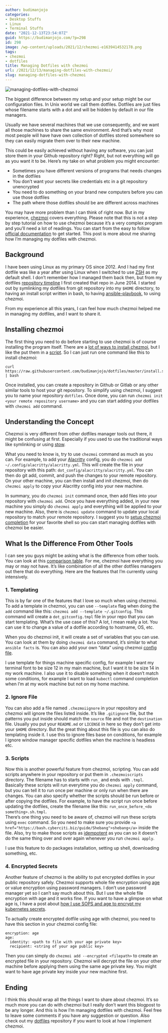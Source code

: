 ```yaml
---
author: budimanjojo
categories:
- Desktop Stuffs
- Linux
- Terminal Stuffs
date: "2021-12-13T23:54:07Z"
guid: https://budimanjojo.com/?p=298
id: 298
image: /wp-content/uploads/2021/12/chezmoi-e1639414532178.png
tags:
- chezmoi
- dotfiles
title: Managing Dotfiles with chezmoi
url: /2021/12/13/managing-dotfiles-with-chezmoi/
slug: managing-dotfiles-with-chezmoi
---
```

![managing-dotfiles-with-chezmoi](/wp-content/uploads/2021/12/chezmoi-e1639414532178.png)

The biggest difference between my setup and your setup might be our configuration files. In Unix world we call them dotfiles. Dotfiles are just files whose filename starts with a dot and will be hidden by default in our file managers.
<!--more-->

Usually we have several machines that we use consequently, and we want all those machines to share the same environment. And that’s why most most people will have have own collection of dotfiles stored somewhere so they can easily migrate them over to their new machine.

This could be easily achieved without having any software, you can just store them in your Github repository right? Right, but not everything will go as you want it to be. Here’s my take on what problem you might encounter:

- Sometimes you have different versions of programs that needs changes in the dotfiles
- You don’t want your secrets like credentials etc in a git repository unencrypted
- You need to do something on your brand new computers before you can use those dotfiles
- The path where those dotfiles should be are different across machines

 You may have more problem than I can think of right now. But in my experience, [chezmoi](https://github.com/twpayne/chezmoi) covers everything. Please note that this is not a step by step tutorial on how to use chezmoi because it’s a very complex program and you’ll need a lot of readings. You can start from the easy to follow [official documentation](https://github.com/twpayne/chezmoi/tree/master/docs) to get started. This post is more about me sharing how I’m managing my dotfiles with chezmoi.

## Background

I have been using Linux as my primary OS since 2012. And I had my first dotfile was like a year after using Linux when I switched to use [ZSH](https://www.zsh.org/) as my default shell. I don’t remember how I managed them back then, but from my dotfiles [repository timeline](https://github.com/budimanjojo/dotfiles/graphs/contributors) I first created that repo in June 2014. I started out by symlinking my dotfiles from git repository into my `$HOME` directory, to having an install script written in bash, to having [ansible-playbook](https://docs.ansible.com/ansible/latest/user_guide/playbooks_intro.html), to using chezmoi.

From my experience all this years, I can feel how much chezmoi helped me in managing my dotfiles, and I want to share it.

## Installing chezmoi

The first thing you need to do before starting to use chezmoi is of course installing the program itself. There are a [lot of ways to install chezmoi](https://github.com/twpayne/chezmoi/blob/master/docs/INSTALL.md), but I like the put them in a [script](https://github.com/budimanjojo/dotfiles/blob/master/install.sh). So I can just run one command like this to install chezmoi:

```
curl https://raw.githubusercontent.com/budimanjojo/dotfiles/master/install.sh | bash
```

Once installed, you can create a repository in Github or Gitlab or any other similar tools to host your git repository. To simplify using chezmoi, I suggest you to name your repository `dotfiles`. Once done, you can run `chezmoi init <your remote repository username>` and you can start adding your dotfiles with `chezmoi add` command.

## Understanding the Concept

Chezmoi is very different from other dotfiles manager tools out there, it might be confusing at first. Especially if you used to use the traditional ways like symlinking or using [stow](https://www.gnu.org/software/stow/).

What you need to know is, try to use `chezmoi` command as much as you can. For example, to add your [Alacritty](https://github.com/alacritty/alacritty) config, you do `chezmoi add ~/.config/alacritty/alacritty.yml`. This will create the file in your repository with this path: `dot_config/alacritty/alacritty.yml`. You can then do git add, commit, and push the changes to your remote repository. On your other machine, you can then install and init chezmoi, then do `chezmoi apply` to copy your Alacritty config into your new machine.

In summary, you do `chezmoi init` command once, then add files into your repository with `chezmoi add`. Once you have everything added, in your new machine you simply do `chezmoi apply` and everything will be applied to your new machine. Also, there is `chezmoi update` command to update your local repository to match your remote repository. I suggest you to [setup chezmoi completion](https://www.chezmoi.io/docs/reference/#completion-shell) for your favorite shell so you can start managing dotfiles with chezmoi be easier.

## What Is the Difference From Other Tools

I can see you guys might be asking what is the difference from other tools. You can look at this [comparison table](https://github.com/twpayne/chezmoi/blob/master/docs/COMPARISON.md#comparison-table). For me, chezmoi have everything you may or may not have. It’s like combination of all the other dotfiles managers out there that do everything. Here are the features that I’m currently using intensively.

### 1. Templating

This is by far one of the features that I love so much when using chezmoi. To add a template in chezmoi, you can use `--template` flag when doing the `add` command like this: `chezmoi add --template ~/.gitconfig`. This command will create a `dot_gitconfig.tmpl` file in your repo that you can start templating. What’s the use case of this? A lot, I mean really a lot. You can use it to change a value of a dotfile according to hostname, OS, etc.

When you do chezmoi init, it will create a set of variables that you can use. You can look at them by doing `chezmoi data` command, it’s similar to what `ansible facts` is. You can also add your own “data” using chezmoi [config file](https://github.com/twpayne/chezmoi/blob/master/docs/REFERENCE.md#configuration-file).

I use template for things machine specific config, for example I want my terminal font to be size 12 in my main machine, but I want it to be size 14 in my work machine. I also use it to disable something when it doesn’t match some conditions, for example I want to load `kubectl` command completion when I’m at my work machine but not on my home machine.

### 2. Ignore File

You can also add a file named `.chezmoiignore` in your repository and chezmoi will ignore the files listed inside. It’s like `.gitignore` file, but the patterns you put inside should match the `source` file and not the `destination` file. Usually you put your `README.md` or `LICENSE` in here so they don’t get into your `$HOME` directory. But the great thing about this file is you can also do templating inside it. I use this to ignore files base on conditions, for example I ignore window manager specific dotfiles when the machine is headless etc.

### 3. Scripts

Now this is another powerful feature from chezmoi, scripting. You can add scripts anywhere in your repository or put them in `.chezmoiscripts` directory. The filename has to starts with `run_` and ends with `.tmpl`. Basically these scripts will run everytime you do `chezmoi apply` command, but you can tell it to run once per machine or only run when there are changes. You can also specify whether the scripts should be run before or after copying the dotfiles. For example, to have the script run once before updating the dotfiles, create the filename like this: `run_once_before_<do something>.sh.tmpl`.  
There’s one thing you need to be aware of, chezmoi will run these scripts using `exec` command. So you need to make sure you provide `<a href="https://bash.cyberciti.biz/guide/Shebang">shebang</a>` inside the file. Also, try to make those scripts as [idempotent](https://en.wikipedia.org/wiki/Idempotence) as you can so it doesn’t do the same thing over and over again whenever you run `chezmoi apply`.

I use this feature to do packages installation, setting up shell, downloading something, etc.

### 4. Encrypted Secrets

Another feature of chezmoi is the ability to put encrypted dotfiles in your public repository safely. Chezmoi supports whole file encryption using [age](https://github.com/FiloSottile/age) or value encryption using password managers. I don’t use password manager yet so I can’t say much about this. But I use the whole file encryption with age and it works fine. If you want to have a glimpse on what age is, I have a post about [how I use SOPS and age to encrypt my kubernetes secrets](https://budimanjojo.com/2021/10/23/flux-secret-management-with-sops-age/).

To actually create encrypted dotfile using age with chezmoi, you need to have this section in your chezmoi config file:

```
encryption: age
age:
  identity: <path to file with your age private key>
  recipient: <string of your age public key>
```

Then you can simply do `chezmoi add --encrypted <filepath>` to create an encrypted file in your repository. Chezmoi will decrypt the file on your other machine before applying them using the same age private key. You might want to have age private key inside your new machine first.

## Ending

I think this should wrap all the things I want to share about chezmoi. It’s so much more you can do with chezmoi but I really don’t want this blogpost to be any longer. And this is how I’m managing dotfiles with chezmoi. Feel free to leave some comments if you have any suggestion or question. Also check out my [dotfiles](https://github.com/budimanjojo/dotfiles) repository if you want to look at how I implement chezmoi.
